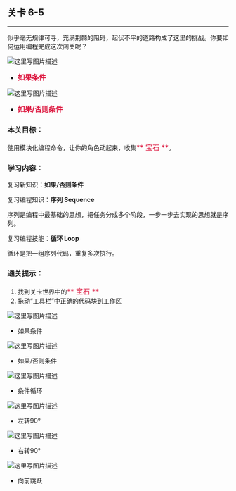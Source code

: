 ## 关卡 6-5

------
似乎毫无规律可寻，充满荆棘的阻碍，起伏不平的道路构成了这里的挑战。你要如何运用编程完成这次闯关呢？


 ![这里写图片描述](scene/image/if.png)
 - <font color=#DC143C size=3>**如果条件**</font>
 

 ![这里写图片描述](scene/image/if_else.png)
 - <font color=#DC143C size=3>**如果/否则条件**</font>


### 本关目标：
使用模块化编程命令，让你的角色动起来，收集<font color=#DC143C size=3>** 宝石 **</font>。

### 学习内容：
复习新知识：**如果/否则条件**

复习编程知识：**序列 Sequence**

序列是编程中最基础的思想，把任务分成多个阶段，一步一步去实现的思想就是序列。

复习编程技能：**循环 Loop**

循环是把一组序列代码，重复多次执行。

### 通关提示：
1. 找到关卡世界中的<font color=#DC143C size=3>** 宝石 **</font>
2. 拖动“工具栏”中正确的代码块到工作区
 
 ![这里写图片描述](scene/image/if.png)
 - 如果条件
 
 ![这里写图片描述](scene/image/if_else.png)
 - 如果/否则条件

 ![这里写图片描述](scene/image/while_until.png)
 - 条件循环
  
 ![这里写图片描述](scene/image/turn_left.png)
 - 左转90°
 
 ![这里写图片描述](scene/image/turn_right.png)
 - 右转90°
 
 ![这里写图片描述](scene/image/jump_forward.png)
 - 向前跳跃